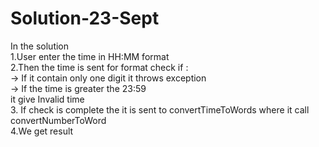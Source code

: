 # Solution-23-Sept
In the solution 
</br>
1.User enter the time in HH:MM format 
</br>
2.Then the time is sent for format check if : </br>
-> If it contain only one digit it throws exception </br>
-> If the time is greater the 23:59 </br> it give Invalid time</br>
3. If check is complete the it is sent to convertTimeToWords where it call convertNumberToWord </br>
4.We get result
